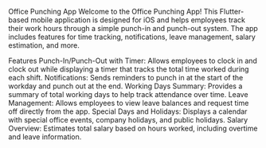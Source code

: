 Office Punching App
Welcome to the Office Punching App! This Flutter-based mobile application is designed for iOS and helps 
employees track their work hours through a simple punch-in and punch-out system. The app includes
features for time tracking, notifications, leave management, salary estimation, and more.

Features
Punch-In/Punch-Out with Timer:
Allows employees to clock in and clock out while displaying a timer that tracks the total time worked during each shift.
Notifications: 
Sends reminders to punch in at the start of the workday and punch out at the end.
Working Days Summary:
Provides a summary of total working days to help track attendance over time.
Leave Management:
Allows employees to view leave balances and request time off directly from the app.
Special Days and Holidays:
Displays a calendar with special office events, company holidays, and public holidays.
Salary Overview: 
Estimates total salary based on hours worked, including overtime and leave information.
